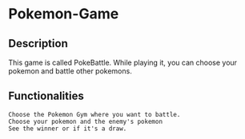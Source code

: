 # Pokemon-Game

## Description

This game is called PokeBattle. While playing it, you can choose your pokemon and battle other pokemons.

## Functionalities

	Choose the Pokemon Gym where you want to battle.
	Choose your pokemon and the enemy's pokemon
	See the winner or if it's a draw. 
